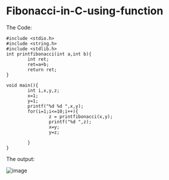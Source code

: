 # Fibonacci-in-C-using-function

The Code:

```
#include <stdio.h>
#include <string.h>
#include <stdlib.h>
int printfibonacci(int a,int b){
        int ret;
        ret=a+b;
        return ret;
}

void main(){
        int i,x,y,z;
        x=1;
        y=1;
        printf("%d %d ",x,y);
        for(i=1;i<=10;i++){
                z = printfibonacci(x,y);
                printf("%d ",z);
                x=y;
                y=z;

        }
}
```

The output:

![image](https://user-images.githubusercontent.com/124895858/229041332-124b3957-5e0e-4f19-b272-9ecf2e314ef7.png)

